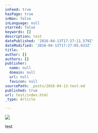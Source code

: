 ```yaml
---
inFeed: true
hasPage: true
inNav: false
inLanguage: null
starred: false
keywords: []
description: test
datePublished: '2016-04-13T17:27:11.579Z'
dateModified: '2016-04-13T17:27:05.633Z'
title: ''
author: []
authors: []
publisher:
  name: null
  domain: null
  url: null
  favicon: null
sourcePath: _posts/2016-04-13-test.md
published: true
url: test/index.html
_type: Article

---
```

![](https://the-grid-user-content.s3-us-west-2.amazonaws.com/2ae25c9e-14a8-4f67-b793-30537575ccda.png)

test